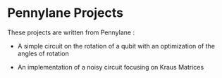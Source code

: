 # Pennylane Projects

These projects are written from Pennylane :


- A simple circuit on the rotation of a qubit with an optimization of the angles of rotation

- An implementation of a noisy circuit focusing on Kraus Matrices
